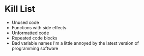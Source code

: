 Kill List
=========
* Unused code
* Functions with side effects
* Unformatted code
* Repeated code blocks
* Bad variable names
I'm a little annoyed by the latest version of programming software
